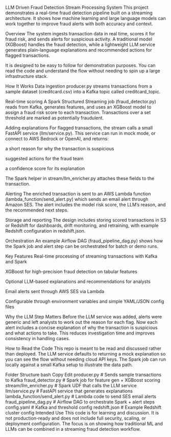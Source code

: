 LLM Driven Fraud Detection Stream Processing System
This project demonstrates a real-time fraud detection pipeline built on a streaming architecture. It shows how machine learning and large language models can work together to improve fraud alerts with both accuracy and context.

Overview
The system ingests transaction data in real time, scores it for fraud risk, and sends alerts for suspicious activity. A traditional model (XGBoost) handles the fraud detection, while a lightweight LLM service generates plain-language explanations and recommended actions for flagged transactions.

It is designed to be easy to follow for demonstration purposes. You can read the code and understand the flow without needing to spin up a large infrastructure stack.

How It Works
Data ingestion
producer.py streams transactions from a sample dataset (creditcard.csv) into a Kafka topic called creditcard_topic.

Real-time scoring
A Spark Structured Streaming job (fraud_detector.py) reads from Kafka, generates features, and uses an XGBoost model to assign a fraud risk score to each transaction. Transactions over a set threshold are marked as potentially fraudulent.

Adding explanations
For flagged transactions, the stream calls a small FastAPI service (llm/service.py). This service can run in mock mode, or connect to AWS Bedrock or OpenAI, and returns:

a short reason for why the transaction is suspicious

suggested actions for the fraud team

a confidence score for its explanation

The Spark helper in stream/llm_enricher.py attaches these fields to the transaction.

Alerting
The enriched transaction is sent to an AWS Lambda function (lambda_function/send_alert.py) which sends an email alert through Amazon SES. The alert includes the model risk score, the LLM’s reason, and the recommended next steps.

Storage and reporting
The design includes storing scored transactions in S3 or Redshift for dashboards, drift monitoring, and retraining, with example Redshift configuration in redshift.json.

Orchestration
An example Airflow DAG (fraud_pipeline_dag.py) shows how the Spark job and alert step can be orchestrated for batch or demo runs.

Key Features
Real-time processing of streaming transactions with Kafka and Spark

XGBoost for high-precision fraud detection on tabular features

Optional LLM-based explanations and recommendations for analysts

Email alerts sent through AWS SES via Lambda

Configurable through environment variables and simple YAML/JSON config files

Why the LLM Step Matters
Before the LLM service was added, alerts were generic and left analysts to work out the reason for each flag. Now each alert includes a concise explanation of why the transaction is suspicious and what actions to take. This reduces investigation time and improves consistency in handling cases.

How to Read the Code
This repo is meant to be read and discussed rather than deployed. The LLM service defaults to returning a mock explanation so you can see the flow without needing cloud API keys. The Spark job can run locally against a small Kafka setup to illustrate the data path.

Folder Structure
bash
Copy
Edit
producer.py                  # Sends sample transactions to Kafka
fraud_detector.py             # Spark job for feature gen + XGBoost scoring
stream/llm_enricher.py        # Spark UDF that calls the LLM service
llm/service.py                # FastAPI service that generates explanations
lambda_function/send_alert.py # Lambda code to send SES email alerts
fraud_pipeline_dag.py         # Airflow DAG to orchestrate Spark + alert steps
config.yaml                   # Kafka and threshold config
redshift.json                 # Example Redshift cluster config
Intended Use
This code is for learning and discussion. It is not production-ready and does not include full security, scaling, or deployment configuration. The focus is on showing how traditional ML and LLMs can be combined in a streaming fraud detection workflow.
